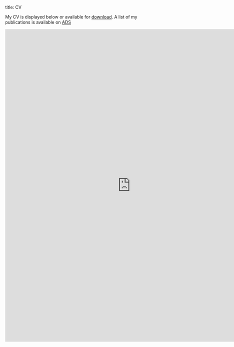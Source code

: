 title: CV

My CV is displayed below or available for [download](https://github.com/caseyjlaw/cv/raw/master/cv_claw.pdf). A list of my publications is available on [ADS](http://adsabs.harvard.edu/cgi-bin/nph-abs_connect?return_req=no_params&author=Law,%20C.%20J.&db_key=AST)

<p><span>
	<iframe src="https://docs.google.com/gview?url=https://github.com/caseyjlaw/cv/raw/master/cv_claw.pdf&embedded=true" style="width:800px; height:1000px;" frameborder="0"></iframe>
</span></p>

